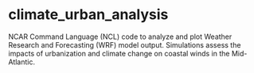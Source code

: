 # climate_urban_analysis
NCAR Command Language (NCL) code to analyze and plot Weather Research and Forecasting (WRF) model output. 
Simulations assess the impacts of urbanization and climate change on coastal winds in the Mid-Atlantic.
